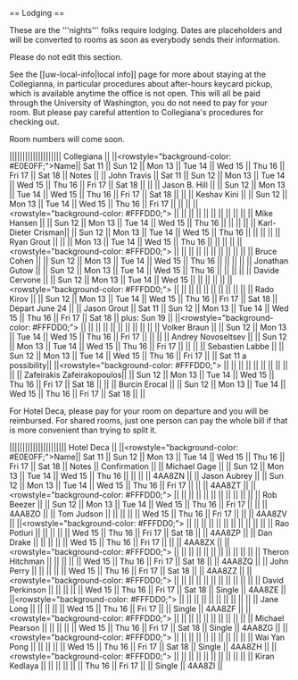 == Lodging ==

These are the '''nights''' folks require lodging.  Dates are placeholders and will be converted to rooms as soon as everybody sends their information.

Please do not edit this section.

See the [[uw-local-info|local info]] page for more about staying at the Collegianna, in particular procedures about after-hours keycard pickup, which is available anytime the office is not open.  This will all be paid through the University of Washington, you do not need to pay for your room.  But please pay careful attention to Collegiana's procedures for checking out.

Room numbers will come soon.

|||||||||||||||||||| Collegiana  ||
||<rowstyle="background-color: #E0E0FF;">Name|| Sat 11 || Sun 12 || Mon 13 || Tue 14 || Wed 15 || Thu 16 || Fri 17 || Sat 18 || Notes ||
|| John Travis        || Sat 11 || Sun 12 || Mon 13 || Tue 14 || Wed 15 || Thu 16 || Fri 17 || Sat 18 || ||
|| Jason B. Hill      ||        || Sun 12 || Mon 13 || Tue 14 || Wed 15 || Thu 16 || Fri 17 || Sat 18 || ||
|| Keshav Kini        ||        || Sun 12 || Mon 13 || Tue 14 || Wed 15 || Thu 16 || Fri 17 ||        || ||
||<rowstyle="background-color: #FFFDD0;"> || || || || || || || || || ||
|| Mike Hansen        ||        || Sun 12 || Mon 13 || Tue 14 || Wed 15 || Thu 16 ||        ||        || ||
|| Karl-Dieter Crisman||        || Sun 12 || Mon 13 || Tue 14 || Wed 15 || Thu 16 ||        ||        || ||
|| Ryan Grout         ||        ||        || Mon 13 || Tue 14 || Wed 15 || Thu 16 ||        ||        || ||
||<rowstyle="background-color: #FFFDD0;"> || || || || || || || || || ||
|| Bruce Cohen        ||        || Sun 12 || Mon 13 || Tue 14 || Wed 15 || Thu 16 ||        ||        || ||
|| Jonathan Gutow     ||        || Sun 12 || Mon 13 || Tue 14 || Wed 15 || Thu 16 ||        ||        || ||
|| Davide Cervone     ||        || Sun 12 || Mon 13 || Tue 14 || Wed 15 ||        ||        ||        || ||
||<rowstyle="background-color: #FFFDD0;"> || || || || || || || || || ||
|| Rado Kirov         ||        || Sun 12 || Mon 13 || Tue 14 || Wed 15 || Thu 16 || Fri 17 || Sat 18 || Depart June 24 ||
|| Jason Grout        || Sat 11 || Sun 12 || Mon 13 || Tue 14 || Wed 15 || Thu 16 || Fri 17 || Sat 18 || plus: Sun 19 ||
||<rowstyle="background-color: #FFFDD0;"> || || || || || || || || || ||
|| Volker Braun       ||        || Sun 12 || Mon 13 || Tue 14 || Wed 15 || Thu 16 || Fri 17 ||        || ||
|| Andrey Novoseltsev ||        || Sun 12 || Mon 13 || Tue 14 || Wed 15 || Thu 16 || Fri 17 ||        || ||
|| Sebastien Labbe    ||        || Sun 12 || Mon 13 || Tue 14 || Wed 15 || Thu 16 || Fri 17 ||        || Sat 11 a possibility||
||<rowstyle="background-color: #FFFDD0;"> || || || || || || || || || ||
|| Zafeirakis Zafeirakopoulos|| || Sun 12 || Mon 13 || Tue 14 || Wed 15 || Thu 16 || Fri 17 || Sat 18 || ||
|| Burcin Erocal      ||        || Sun 12 || Mon 13 || Tue 14 || Wed 15 || Thu 16 || Fri 17 || Sat 18 || ||

For Hotel Deca, please pay for your room on departure and you will be reimbursed.  For shared rooms, just one person can pay the whole bill if that is more convenient than trying to split it.

|||||||||||||||||||||| Hotel Deca  ||
||<rowstyle="background-color: #E0E0FF;">Name|| Sat 11 || Sun 12 || Mon 13 || Tue 14 || Wed 15 || Thu 16 || Fri 17 || Sat 18 || Notes || Confirmation ||
|| Michael Gage       ||        || Sun 12 || Mon 13 || Tue 14 || Wed 15 || Thu 16 ||        ||        || || 4AA8ZN ||
|| Jason Aubrey       ||        || Sun 12 || Mon 13 || Tue 14 || Wed 15 || Thu 16 || Fri 17 ||        || || 4AA8ZT ||
||<rowstyle="background-color: #FFFDD0;"> || || || || || || || || || || ||
|| Rob Beezer         ||        || Sun 12 || Mon 13 || Tue 14 || Wed 15 || Thu 16 || Fri 17 ||        || || 4AA8ZO ||
|| Tom Judson         ||        ||        ||        ||        || Wed 15 || Thu 16 || Fri 17 ||        || || 4AA8ZV ||
||<rowstyle="background-color: #FFFDD0;"> || || || || || || || || || || ||
|| Rao Potluri        ||        ||        ||        ||        || Wed 15 || Thu 16 || Fri 17 || Sat 18 || || 4AA8ZP ||
|| Dan Drake          ||        ||        ||        ||        || Wed 15 || Thu 16 || Fri 17 ||        || || 4AA8ZX ||
||<rowstyle="background-color: #FFFDD0;"> || || || || || || || || || || ||
|| Theron Hitchman    ||        ||        ||        ||        || Wed 15 || Thu 16 || Fri 17 || Sat 18 || || 4AA8ZQ ||
|| John Perry         ||        ||        ||        ||        || Wed 15 || Thu 16 || Fri 17 || Sat 18 || || 4AA8ZZ ||
||<rowstyle="background-color: #FFFDD0;"> || || || || || || || || || || ||
|| David Perkinson    ||        ||        ||        ||        || Wed 15 || Thu 16 || Fri 17 || Sat 18 || Single || 4AA8ZE ||
||<rowstyle="background-color: #FFFDD0;"> || || || || || || || || || ||
|| Jane Long          ||        ||        ||        ||        || Wed 15 || Thu 16 || Fri 17 ||        || Single || 4AA8ZF ||
||<rowstyle="background-color: #FFFDD0;"> || || || || || || || || || ||
|| Michael Pearson    ||        ||        ||        ||        || Wed 15 || Thu 16 || Fri 17 || Sat 18 || Single || 4AA8ZG ||
||<rowstyle="background-color: #FFFDD0;"> || || || || || || || || || ||
|| Wai Yan Pong       ||        ||        ||        ||        || Wed 15 || Thu 16 || Fri 17 || Sat 18 || Single || 4AA8ZH ||
||<rowstyle="background-color: #FFFDD0;"> || || || || || || || || || ||
|| Kiran Kedlaya      ||        ||        ||        ||        ||        || Thu 16 || Fri 17 ||        || Single || 4AA8ZI ||
